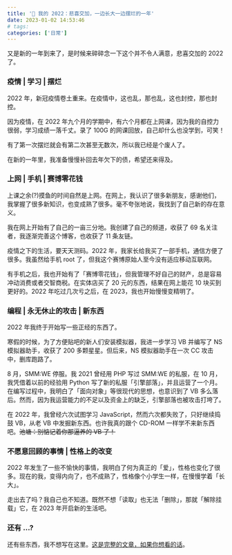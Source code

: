 ```yaml
---
title: '📜 我的 2022：悲喜交加，一边长大一边摆烂的一年'
date: 2023-01-02 14:53:46
# tags:
categories: ['日常']
---
```


又是新的一年到来了，是时候来碎碎念一下这个并不令人满意，悲喜交加的 2022 了。

<!--more-->

### 疫情 | 学习 | 摆烂

2022 年，新冠疫情卷土重来。在疫情中，这也乱，那也乱，这也封控，那也封控。

因为疫情，在 2022 年九个月的学期中，有六个月都在上网课，因为我的自控力很弱，学习成绩一落千丈。录了 100G 的网课回放，自己却什么也没学到，可笑！

有了第一次摆烂就会有第二次甚至无数次，所以我已经是个废人了。

在新的一年里，我准备慢慢补回去年欠下的债，希望还来得及。

### 上网 | 手机 | 赛博零花钱

上课之余(?)摸鱼的时间自然是上网。在网上，我认识了很多新朋友，感谢他们，我掌握了很多新知识，也变成熟了很多。毫不夸张地说，我找到了自己新的存在意义。

我在网上开始有了自己的一亩三分地。我创建了自己的频道，收获了 69 名关注者，我逐渐完善这个博客，也收获了 11 条友链。

疫情之下的生活，要天天测码。2022 年，我家长给我买了一部手机，通信方便了很多。我虽然给手机 root 了，但我这个赛博原始人至今没有适应移动互联网。

有手机之后，我也开始有了「赛博零花钱」，但我管理不好自己的财产，总是容易冲动消费或者交智商税。在实体店买了 20 元的东西，结果在网上能花 10 块买到更好的。2022 年吃过几次亏之后，在 2023，我也开始慢慢变精明了。

### 编程 | 永无休止的攻击 | 新东西

2022 年我终于开始写一些正经的东西了。

寒假的时候，为了方便贴吧的新人们安装模拟器，我进一步学习 VB 并编写了 NS 模拟器助手，收获了 200 多颗星星。但后来，NS 模拟器助手在一次 CC 攻击中，删库跑路了。

8 月，SMM:WE 停服。我 2021 曾经用 PHP 写过 SMM:WE 的私服，在 10 月，我凭借着以前的经验用 Python 写了新的私服「引擎部落」，并且运营了一个月。在编写过程中，我明白了「面向对象」等很现代的思想，也意识到了 VB 多么落后。然而，因为我运营能力的不足以及资金上的缺乏，引擎部落也被攻击打垮了。

在 2022 年，我曾经六次试图学习 JavaScript，然而六次都失败了，只好继续捣鼓 VB，从老 VB 中发掘新东西。也许我真的跟个 CD-ROM 一样学不来新东西吧。~~池塘：别惦记着你那逼养的 VB 了！~~

### 不愿意回顾的事情 | 性格上的改变

2022 年发生了一些不愉快的事情，我明白了何为真正的「爱」，性格也变化了很多。现在的我，变得内向了，也不成熟了，性格像个小学生一样，在慢慢学着「长大」。

走出去了吗？我自己也不知道。既然不想「读取」也无法「删除」，那就「解除挂载」它，在 2023 年开启新的生活吧。

### 还有 ...?

还有些东西，我不想写在这里。[这是完整的文章，如果你想看的话](https://inner.yidaozhan.top/my-2022-summary/)。
